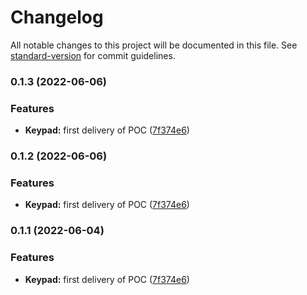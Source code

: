# Changelog

All notable changes to this project will be documented in this file. See [standard-version](https://github.com/conventional-changelog/standard-version) for commit guidelines.

### 0.1.3 (2022-06-06)


### Features

* **Keypad:** first delivery of POC ([7f374e6](https://github.com/marocas/keypad-time-to-open/commit/7f374e66fe434ada430267443b143f69ab7d33ef))

### 0.1.2 (2022-06-06)


### Features

* **Keypad:** first delivery of POC ([7f374e6](https://github.com/marocas/keypad-time-to-open/commit/7f374e66fe434ada430267443b143f69ab7d33ef))

### 0.1.1 (2022-06-04)


### Features

* **Keypad:** first delivery of POC ([7f374e6](https://github.com/marocas/keypad-time-to-open/commit/7f374e66fe434ada430267443b143f69ab7d33ef))
